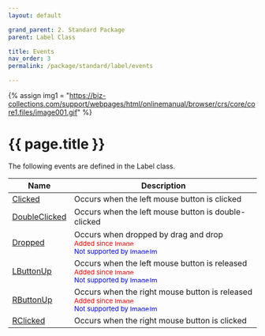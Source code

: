 ```yaml
---
layout: default

grand_parent: 2. Standard Package
parent: Label Class

title: Events
nav_order: 3
permalink: /package/standard/label/events

---
```

{% assign img1 = "https://biz-collections.com/support/webpages/html/onlinemanual/browser/crs/core/core1.files/image001.gif" %}


# {{ page.title }}

The following events are defined in the Label class.


|Name       |  Description |
|----------	|--------------|
|[Clicked](/package/standard/label/events/clicked)       |Occurs when the left mouse button is clicked |
|[DoubleClicked](/package/standard/label/events/doubleclicked)       |Occurs when the left mouse button is double-clicked |
|[Dropped](/package/standard/label/events/dropped)       |Occurs when dropped by drag and drop<br><small><span style="color:red">Added since <img src="https://biz-collections.com/support/webpages/html/onlinemanual/browser/crs/ver_images/ver-add410.gif" alt="Image" width="50" height="12"></span></small><br><small><span style="color:blue">Not supported by <img src="https://biz-collections.com/support/webpages/html/onlinemanual/browser/crs/ver_images/mver-non.gif" alt="Image" width="40" height="12"><img src="https://biz-collections.com/support/webpages/html/onlinemanual/browser/crs/ver_images/aiver-non.gif" alt="Image" width="18" height="12"></span></small> |
|[LButtonUp](/package/standard/label/events/lbuttonup)       |Occurs when the left mouse button is released <br><small><span style="color:red">Added since <img src="https://biz-collections.com/support/webpages/html/onlinemanual/browser/crs/ver_images/ver-add410.gif" alt="Image" width="50" height="12"></span></small><br><small><span style="color:blue">Not supported by <img src="https://biz-collections.com/support/webpages/html/onlinemanual/browser/crs/ver_images/mver-non.gif" alt="Image" width="40" height="12"><img src="https://biz-collections.com/support/webpages/html/onlinemanual/browser/crs/ver_images/aiver-non.gif" alt="Image" width="18" height="12"></span></small> |
|[RButtonUp](/package/standard/label/events/rbuttonup)       |Occurs when the right mouse button is released <br><small><span style="color:red">Added since <img src="https://biz-collections.com/support/webpages/html/onlinemanual/browser/crs/ver_images/ver-add410.gif" alt="Image" width="50" height="12"></span></small><br><small><span style="color:blue">Not supported by <img src="https://biz-collections.com/support/webpages/html/onlinemanual/browser/crs/ver_images/mver-non.gif" alt="Image" width="40" height="12"><img src="https://biz-collections.com/support/webpages/html/onlinemanual/browser/crs/ver_images/aiver-non.gif" alt="Image" width="18" height="12"></span></small> |
|[RClicked](/package/standard/label/events/rclicked)       |Occurs when the right mouse button is clicked |